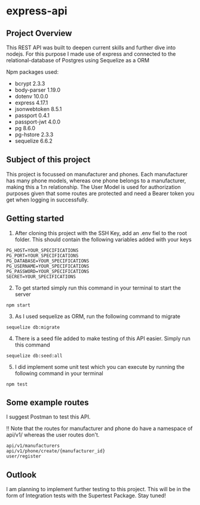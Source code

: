 # express-api

## Project Overview
This REST API was built to deepen current skills and further dive into nodejs. For this purpose I made use of express and connected to the relational-database of Postgres using Sequelize as a ORM

Npm packages used: 

 - bcrypt 2.3.3
 - body-parser 1.19.0
 - dotenv 10.0.0
 - express 4.17.1
 - jsonwebtoken 8.5.1
 - passport 0.4.1
 - passport-jwt 4.0.0
 - pg 8.6.0
 - pg-hstore 2.3.3
 - sequelize 6.6.2
 
## Subject of this project

This project is focussed on manufacturer and phones. Each manufacturer has many phone models, whereas one phone belongs to a manufacturer, making this a 1:n relationship. The User Model is used for authorization purposes given that some routes are protected and need a Bearer token you get when logging in successfully.


## Getting started

1. After cloning this project with the SSH Key, add an .env fiel to the root folder. This should contain the following variables added with your keys
```
PG_HOST=YOUR_SPECIFICATIONS
PG_PORT=YOUR_SPECIFICATIONS
PG_DATABASE=YOUR_SPECIFICATIONS
PG_USERNAME=YOUR_SPECIFICATIONS
PG_PASSWORD=YOUR_SPECIFICATIONS
SECRET=YOUR_SPECIFICATIONS
```

2. To get started simply run this command in your terminal to start the server 
```
npm start
```
3. As I used sequelize as ORM, run the following command to migrate
```
sequelize db:migrate
```
4. There is a seed file added to make testing of this API easier. Simply run this command
```
sequelize db:seed:all
```
5. I did implement some unit test which you can execute by running the following command in your terminal
```
npm test
```

## Some example routes 
I suggest Postman to test this API. 

!! Note that the routes for manufacturer and phone do have a namespace of api/v1/ whereas the user routes don't. 

```
api/v1/manufacturers
api/v1/phone/create/{manufacturer_id}
user/register
```

## Outlook
I am planning to implement further testing to this project. This will be in the form of Integration tests with the Supertest Package. Stay tuned!
